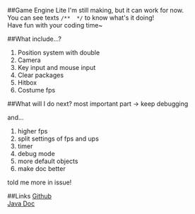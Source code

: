 ##Game Engine Lite
I'm still making, but it can work for now.  
You can see texts ```/**  */``` to know what's it doing!  
Have fun with your coding time~

##What include...?
1. Position system with double
2. Camera
3. Key input and mouse input
4. Clear packages
5. Hitbox
6. Costume fps

##What will I do next?
most important part -> keep debugging  

and...
1. higher fps
2. split settings of fps and ups
3. timer
4. debug mode
5. more default objects
6. make doc better 

told me more in issue!

##Links
[Github](https://github.com/Iso-Legend-Ch/Game_Engine_Lite)  
[Java Doc](https://iso-legend-ch.github.io/Game_Engine_Lite/javaDoc/index.html)  